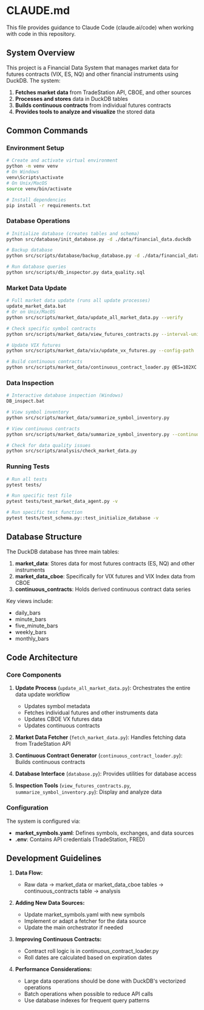 # CLAUDE.md

This file provides guidance to Claude Code (claude.ai/code) when working with code in this repository.

## System Overview

This project is a Financial Data System that manages market data for futures contracts (VIX, ES, NQ) and other financial instruments using DuckDB. The system:

1. **Fetches market data** from TradeStation API, CBOE, and other sources
2. **Processes and stores** data in DuckDB tables
3. **Builds continuous contracts** from individual futures contracts 
4. **Provides tools to analyze and visualize** the stored data

## Common Commands

### Environment Setup

```bash
# Create and activate virtual environment
python -m venv venv
# On Windows
venv\Scripts\activate
# On Unix/MacOS
source venv/bin/activate

# Install dependencies
pip install -r requirements.txt
```

### Database Operations

```bash
# Initialize database (creates tables and schema)
python src/database/init_database.py -d ./data/financial_data.duckdb

# Backup database
python src/scripts/database/backup_database.py -d ./data/financial_data.duckdb -o ./backups

# Run database queries
python src/scripts/db_inspector.py data_quality.sql
```

### Market Data Update

```bash
# Full market data update (runs all update processes)
update_market_data.bat
# Or on Unix/MacOS
python src/scripts/market_data/update_all_market_data.py --verify

# Check specific symbol contracts
python src/scripts/market_data/view_futures_contracts.py --interval-unit "daily" --interval-value "1" "ES"

# Update VIX futures
python src/scripts/market_data/vix/update_vx_futures.py --config-path ./config/market_symbols.yaml --db-path ./data/financial_data.duckdb

# Build continuous contracts
python src/scripts/market_data/continuous_contract_loader.py @ES=102XC --interval-unit daily --interval-value 1
```

### Data Inspection

```bash
# Interactive database inspection (Windows)
DB_inspect.bat

# View symbol inventory
python src/scripts/market_data/summarize_symbol_inventory.py

# View continuous contracts
python src/scripts/market_data/summarize_symbol_inventory.py --continuous-only

# Check for data quality issues
python src/scripts/analysis/check_market_data.py
```

### Running Tests

```bash
# Run all tests
pytest tests/

# Run specific test file
pytest tests/test_market_data_agent.py -v

# Run specific test function
pytest tests/test_schema.py::test_initialize_database -v
```

## Database Structure

The DuckDB database has three main tables:

1. **market_data**: Stores data for most futures contracts (ES, NQ) and other instruments
2. **market_data_cboe**: Specifically for VIX futures and VIX Index data from CBOE
3. **continuous_contracts**: Holds derived continuous contract data series

Key views include:
- daily_bars
- minute_bars 
- five_minute_bars
- weekly_bars
- monthly_bars

## Code Architecture

### Core Components

1. **Update Process** (`update_all_market_data.py`): Orchestrates the entire data update workflow
   - Updates symbol metadata
   - Fetches individual futures and other instruments data
   - Updates CBOE VX futures data
   - Updates continuous contracts

2. **Market Data Fetcher** (`fetch_market_data.py`): Handles fetching data from TradeStation API

3. **Continuous Contract Generator** (`continuous_contract_loader.py`): Builds continuous contracts

4. **Database Interface** (`database.py`): Provides utilities for database access

5. **Inspection Tools** (`view_futures_contracts.py`, `summarize_symbol_inventory.py`): Display and analyze data

### Configuration

The system is configured via:
- **market_symbols.yaml**: Defines symbols, exchanges, and data sources
- **.env**: Contains API credentials (TradeStation, FRED)

## Development Guidelines

1. **Data Flow:**
   - Raw data → market_data or market_data_cboe tables → continuous_contracts table → analysis

2. **Adding New Data Sources:**
   - Update market_symbols.yaml with new symbols
   - Implement or adapt a fetcher for the data source
   - Update the main orchestrator if needed

3. **Improving Continuous Contracts:**
   - Contract roll logic is in continuous_contract_loader.py
   - Roll dates are calculated based on expiration dates

4. **Performance Considerations:**
   - Large data operations should be done with DuckDB's vectorized operations
   - Batch operations when possible to reduce API calls
   - Use database indexes for frequent query patterns